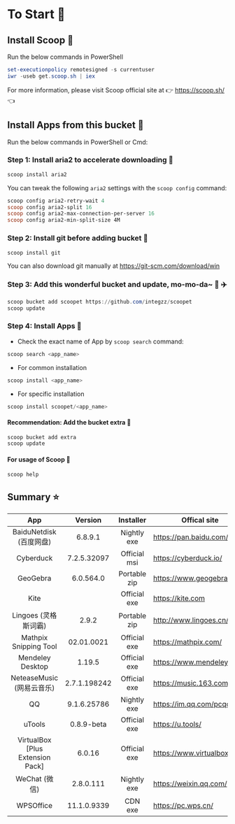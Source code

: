 # To Start 🏃

## Install Scoop 🚴

Run the below commands in PowerShell

``` powershell
set-executionpolicy remotesigned -s currentuser
iwr -useb get.scoop.sh | iex
```

For more information, please visit Scoop official site at 👉 https://scoop.sh/ 👈

## Install Apps from this bucket 🚗

Run the below commands in PowerShell or Cmd:

### Step 1: Install aria2 to accelerate downloading 🚅

```powershell
scoop install aria2
```

You can tweak the following `aria2` settings with the `scoop config` command:

```powershell
scoop config aria2-retry-wait 4
scoop config aria2-split 16
scoop config aria2-max-connection-per-server 16
scoop config aria2-min-split-size 4M
```

### Step 2: Install git before adding bucket 🎫

```powershell
scoop install git
```

You can also download git manually at https://git-scm.com/download/win

### Step 3: Add this wonderful bucket and update, mo-mo-da~ 💋 ✈️

```powershell
scoop bucket add scoopet https://github.com/integzz/scoopet
scoop update
```

###  Step 4: Install Apps 🚀

- Check the exact name of App by `scoop search` command:

```powershell
scoop search <app_name>
```

- For common installation

``` powershell
scoop install <app_name>
```

- For specific installation

```powershell
scoop install scoopet/<app_name>
```

#### Recommendation: Add the bucket extra 💯

``` powershell
scoop bucket add extra
scoop update
```

#### For usage of Scoop 📖

```powershell
scoop help
```

## Summary ⭐️

|               App                |   Version    |  Installer   | Offical site                |
| :------------------------------: | :----------: | :----------: | --------------------------- |
|     BaiduNetdisk  (百度网盘)     |   6.8.9.1    | Nightly exe  | https://pan.baidu.com/      |
|            Cyberduck             | 7.2.5.32097  | Official msi | https://cyberduck.io/       |
|             GeoGebra             |  6.0.564.0   | Portable zip | https://www.geogebra.org/   |
|               Kite               |              | Official exe | https://kite.com            |
|       Lingoes (灵格斯词霸)       |    2.9.2     | Portable zip | http://www.lingoes.cn/      |
|      Mathpix Snipping Tool       |  02.01.0021  | Official exe | https://mathpix.com/        |
|         Mendeley Desktop         |    1.19.5    | Official exe | https://www.mendeley.com/   |
|    NeteaseMusic  (网易云音乐)    | 2.7.1.198242 | Official exe | https://music.163.com/      |
|                QQ                | 9.1.6.25786  | Nightly exe  | https://im.qq.com/pcqq/     |
|              uTools              |  0.8.9-beta  | Official exe | https://u.tools/            |
| VirtualBox [Plus Extension Pack] |    6.0.16    | Official exe | https://www.virtualbox.org/ |
|          WeChat  (微信)          |  2.8.0.111   | Nightly exe  | https://weixin.qq.com/      |
|            WPSOffice             | 11.1.0.9339  |   CDN exe    | https://pc.wps.cn/          |
